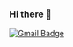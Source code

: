 ### Hi there 👋

[![Gmail Badge](https://img.shields.io/badge/Gmail-D14836?style=flat-square&logo=Gmail&logoColor=white&link=mailto:azqazq195@gmail.com)](mailto:azqazq195@gmail.com)

<!--
**azqazq195/azqazq195** is a ✨ _special_ ✨ repository because its `README.md` (this file) appears on your GitHub profile.

Here are some ideas to get you started:

- 🔭 I’m currently working on ...
- 🌱 I’m currently learning ...
- 👯 I’m looking to collaborate on ...
- 🤔 I’m looking for help with ...
- 💬 Ask me about ...
- 📫 How to reach me: ...
- 😄 Pronouns: ...
- ⚡ Fun fact: ...
-->
